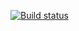 [![Build status](https://ci.appveyor.com/api/projects/status/hg0tnjgxp0b66f8n?svg=true)](https://ci.appveyor.com/project/Akos529/testmode)
